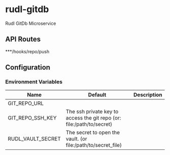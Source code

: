 # rudl-gitdb
Rudl GitDb Microservice



## API Routes

***/hooks/repo/push


## Configuration

### Environment Variables

| Name                  | Default      | Description     |
|-----------------------|--------------|-----------------|
| GIT_REPO_URL          |
| GIT_REPO_SSH_KEY      | The ssh private key to access the git repo (or: file:/path/to/secret) |
| RUDL_VAULT_SECRET     | The secret to open the vault. (or file:/path/to/secret_file) |


